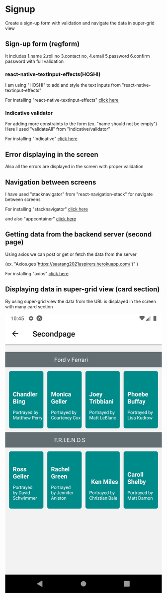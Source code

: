 # Signup
Create a sign-up form with validation and navigate the data in super-grid view

## Sign-up form (regform)

It includes 
      1.name
      2.roll no
      3.contact no,
      4.email
      5.password 
      6.confirm password 
 with full validation
 
 ### react-native-textinput-effects(HOSHI)
 I am using "HOSHI" to add and style the text inputs from "react-native-textinput-effects"
 
 For installing "react-native-textinput-effects" [click here](https://www.npmjs.com/package/react-native-textinput-effects)
 
 ### Indicative validator
 
 For adding more constraints to the form (ex. "name should not be empty")
 Here I used "validateAll" from "Indicative/validator" 
 
 For installing "Indicative" [click here](https://www.npmjs.com/package/indicative)

## Error displaying in the screen

Also all the errors are displayed in the screen with proper validation

## Navigation between screens 

I have used "stacknavigator" from "react-navigation-stack" for navigate between screens

For installing "stacknavigator" [click here](https://reactnavigation.org/docs/stack-navigator/)

and also "appcontainer" [click here](https://reactnavigation.org/docs/app-containers/)

## Getting data from the backend server (second page)

Using axios we can post or get or fetch the data from the server

(ex. "Axios.get('https://saarang2021aspirers.herokuapp.com/')" )

For installing "axios" [click here](https://www.npmjs.com/package/axios)

## Displaying data in super-grid view (card section)

By using super-grid view the data from the URL is displayed in the screen with many card section 

 ![](https://github.com/jayavishvaa/Signup/blob/master/Screenshot_1588007755.png)
